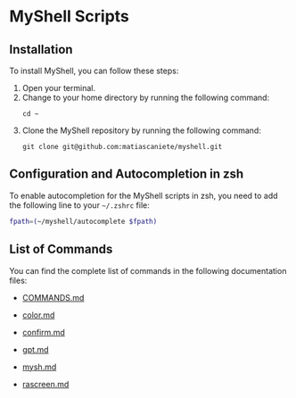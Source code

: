 # MyShell Scripts

## Installation

To install MyShell, you can follow these steps:

1. Open your terminal.
2. Change to your home directory by running the following command:
   ```
   cd ~
   ```
3. Clone the MyShell repository by running the following command:
   ```
   git clone git@github.com:matiascaniete/myshell.git
   ```

## Configuration and Autocompletion in zsh

To enable autocompletion for the MyShell scripts in zsh, you need to add the following line to your `~/.zshrc` file:

```sh
fpath=(~/myshell/autocomplete $fpath)
```

## List of Commands

You can find the complete list of commands in the following documentation files:

- [COMMANDS.md](docs/COMMANDS.md)

- [color.md](docs/color.md)
- [confirm.md](docs/confirm.md)
- [gpt.md](docs/gpt.md)
- [mysh.md](docs/mysh.md)
- [rascreen.md](docs/rascreen.md)
